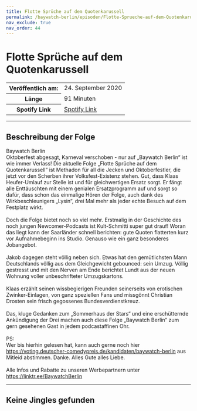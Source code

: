 ```yaml
---
title: Flotte Sprüche auf dem Quotenkarussell
permalink: /baywatch-berlin/episoden/Flotte-Sprueche-auf-dem-Quotenkarussell
nav_exclude: true
nav_order: 44
---
```


# Flotte Sprüche auf dem Quotenkarussell
<table class="resp-table dcf-table dcf-table-responsive dcf-table-bordered dcf-table-striped dcf-w-100%">
                    <tbody>
                        <tr>
                            <th scope="row">Veröffentlich am:</th>
                            <td data-label="Veröffentlich am:">24. September 2020</td>
                        </tr>
                        <tr>
                            <th scope="row">Länge </th>
                            <td data-label="Länge ">91 Minuten</td>
                        </tr><tr>
                                <th scope="row">Spotify Link</th>
                                <td data-label="Spotify Link"><a href="https://open.spotify.com/episode/2tie9cBlUNd8wS5fAJ436f">Spotify Link</a></td>
                            </tr></tbody>
                </table>

***

## Beschreibung der Folge

<div>
Baywatch Berlin <br> Oktoberfest abgesagt, Karneval verschoben - nur auf „Baywatch Berlin“ ist wie immer Verlass! Die aktuelle Folge „Flotte Sprüche auf dem Quotenkarussell“ ist Methadon für all die Jecken und Oktoberfestler, die jetzt vor den Scherben ihrer Volksfest-Existenz stehen. Gut, dass Klaas Heufer-Umlauf zur Stelle ist und für gleichwertigen Ersatz sorgt. Er fängt alle Enttäuschten mit einem genialen Ersatzprogramm auf und sorgt so dafür, dass schon das einmalige Hören der Folge, auch dank des Wirkbeschleunigers „Lysin“, drei Mal mehr als jeder echte Besuch auf dem Festplatz wirkt. <br>  <br> Doch die Folge bietet noch so viel mehr. Erstmalig in der Geschichte des noch jungen Newcomer-Podcasts ist Kult-Schmitti super gut drauf! Woran das liegt kann der Saarländer schnell berichten: gute Quoten flatterten kurz vor Aufnahmebeginn ins Studio. Genauso wie ein ganz besonderes Jobangebot.  <br>  <br> Jakob dagegen steht völlig neben sich. Etwas hat den gemütlichsten Mann Deutschlands völlig aus dem Gleichgewicht gebounced: sein Umzug. Völlig gestresst und mit den Nerven am Ende berichtet Lundt aus der neuen Wohnung voller unbeschrifteter Umzugskartons.  <br>  <br> Klaas erzählt seinen wissbegierigen Freunden seinerseits von erotischen Zwinker-Einlagen, von ganz speziellen Fans und missgönnt Christian Drosten sein frisch gegossenes Bundesverdienstkreuz. <br>  <br> Das, kluge Gedanken zum „Sommerhaus der Stars“ und eine erschütternde Ankündigung der Drei machen auch diese Folge „Baywatch Berlin“ zum gern gesehenen Gast in jedem podcastaffinen Ohr.  <br>  <br> PS: <br> Wer bis hierhin gelesen hat, kann auch gerne noch hier <a href="https://voting.deutscher-comedypreis.de/kandidaten/baywatch-berlin">https://voting.deutscher-comedypreis.de/kandidaten/baywatch-berlin</a> aus Mitleid abstimmen. Danke. Alles Gute alles Liebe. <br>  <br> Alle Infos und Rabatte zu unseren Werbepartnern unter <a href="https://linktr.ee/BaywatchBerlin">https://linktr.ee/BaywatchBerlin</a>  
</div>

***

## Keine Jingles gefunden